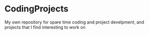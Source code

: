 # CodingProjects
My own repository for spare time coding and project develpment, and projects that I find interesting to work on

